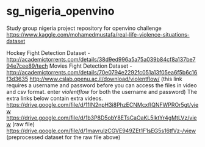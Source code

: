 # sg_nigeria_openvino
Study group nigeria project repository for openvino challenge
https://www.kaggle.com/mohamedmustafa/real-life-violence-situations-dataset

Hockey Fight Detection Dataset - http://academictorrents.com/details/38d9ed996a5a75a039b84cf8a137be794e7cee89/tech
Movies Fight Detection Dataset - http://academictorrents.com/details/70e0794e2292fc051a13f05ea6f5b6c16f3d3635
http://www.cslab.openu.ac.il/download/violentflow/ (this link requires a username and password before you can access the files in video and csv format. enter _violentflow_ for both the username and password)
The extra links below contain extra videos. 
https://drive.google.com/file/d/11IN2npH3i8PhzECNMcxfIQNFWPROr5gt/view
https://drive.google.com/file/d/1b3P8D5obY8ETsCaOaKL5lktYr4gMtLVz/view (raw file)
https://drive.google.com/file/d/1mavruIzCGVE949ZEt1F1sEG5s16tfVz-/view (preprocessed dataset for the raw file above)
